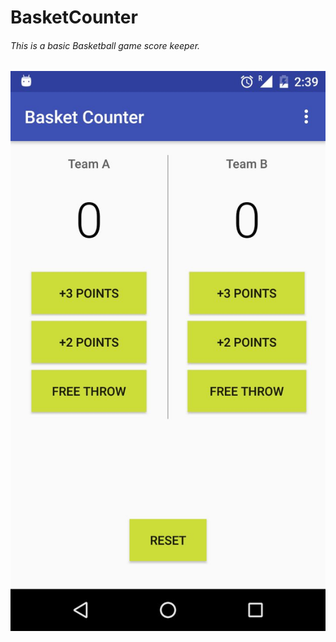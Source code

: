 # BasketCounter

###### This is a basic Basketball game score keeper.

![Screenshot](https://github.com/imanujagarwal/BasketCounter/blob/master/screenshot.jpg "Screenshot")

